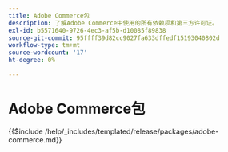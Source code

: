 ```yaml
---
title: Adobe Commerce包
description: 了解Adobe Commerce中使用的所有依赖项和第三方许可证。
exl-id: b5571640-9726-4ec3-af5b-d10085f89838
source-git-commit: 95ffff39d82cc9027fa633dffedf15193040802d
workflow-type: tm+mt
source-wordcount: '17'
ht-degree: 0%

---
```


# Adobe Commerce包

{{$include /help/_includes/templated/release/packages/adobe-commerce.md}}
